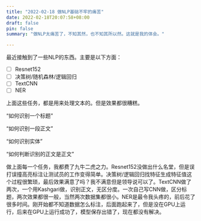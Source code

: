 ```yaml
---
title: "2022-02-18 做NLP基础不牢的痛苦"
date: 2022-02-18T20:07:58+08:00
draft: false
pin: false
summary: "做NLP太痛苦了，不知其然，也不知其所以然。这就是我的体会。"

---
```





最近接触到了一些NLP的东西。主要是以下方面：

- [ ]  Resnet152
- [ ]  决策树/随机森林/逻辑回归
- [ ]  TextCNN
- [ ]  NER

上面这些任务，都是用来处理文本的。但是效果都很糟糕。

“如何识别一个标题”

“如何识别一段正文”

“如何识别实体”

“如何判断识别的正文是正文”

做上面每一个任务，我都费了九牛二虎之力。Resnet152没做出什么名堂，但是误打误撞高亮标注让测试员的工作变得简单。决策树/逻辑回归找特征生成特征值这个过程很繁琐，最后效果满意了吗？我不满意但是领导说可以了。TextCNN做了两次，一个用Kashgari做，识别正文，无区分度。一次自己写CNN做，区分标题，两次效果都很一般，当然两次数据集都很小。NER是最令我头疼的，前后花了很多时间。刚开始都不知道数据怎么标注，后面跑起来了，但是没在GPU上运行，后来在GPU上运行成功了，模型保存出错了，现在都没有解决。